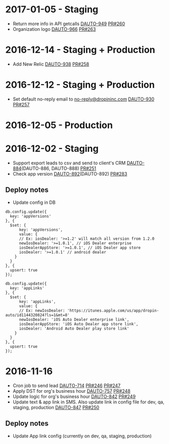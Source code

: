 # 2017-01-05 - Staging
- Return more info in API getcalls
[DAUTO-949](https://dropin.atlassian.net/browse/DAUTO-949)
[PR#260](https://github.com/dropininc/dropin-auto-api-v1/pull/260)
- Organization logo
[DAUTO-966](https://dropin.atlassian.net/browse/DAUTO-966)
[PR#263](https://github.com/dropininc/dropin-auto-api-v1/pull/263)

# 2016-12-14 - Staging + Production
- Add New Relic
[DAUTO-938](https://dropin.atlassian.net/browse/DAUTO-938)
[PR#258](https://github.com/dropininc/dropin-auto-api-v1/pull/258)

# 2016-12-12 - Staging + Production
- Set default no-reply email to no-reply@dropininc.com
[DAUTO-930](https://dropin.atlassian.net/browse/DAUTO-930)
[PR#257](https://github.com/dropininc/dropin-auto-api-v1/pull/257)

# 2016-12-05 - Production

# 2016-12-02 - Staging
- Support export leads to csv and send to client's CRM
[DAUTO-884](https://dropin.atlassian.net/browse/DAUTO-884)(DAUTO-886, DAUTO-888)
[PR#251](https://github.com/dropininc/dropin-auto-api-v1/pull/251)
- Check app version
[DAUTO-892](https://dropin.atlassian.net/browse/DAUTO-892)(DAUTO-892)
[PR#283](https://github.com/dropininc/dropin-auto-api-v1/pull/253)

## Deploy notes
- Update config in DB
```
db.config.update({
  key: 'appVersions'
}, {
  $set: {
	  key: 'appVersions',
	  value: {
      // Ex: iosDealer: '>=1.2' will match all version from 1.2.0
      newIosDealer: '>=1.0.1', // iOS Dealer enterprise
      iosDealerAppStore: '>=1.0.1', // iOS Dealer app store
      iosDealer: '>=1.0.1' // android dealer
    }
  }
}, {
  upsert: true
});

db.config.update({
  key: 'appLinks'
}, {
  $set: {
	  key: 'appLinks',
	  value: {
      // Ex: newIosDealer: 'https://itunes.apple.com/us/app/dropin-auto/id1144320824?ls=1&mt=8'
      newIosDealer: 'iOS Auto Dealer enterprise link',
      iosDealerAppStore: 'iOS Auto Dealer app store link',
      iosDealer: 'Android Auto Dealer play store link'
    }
  }
}, {
  upsert: true
});
```

# 2016-11-16
- Cron job to send lead
[DAUTO-714](https://dropin.atlassian.net/browse/DAUTO-714)
[PR#246](https://github.com/dropininc/dropin-auto-api-v1/pull/246)
[PR#247](https://github.com/dropininc/dropin-auto-api-v1/pull/247)
- Apply DST for org's business hour
[DAUTO-757](https://dropin.atlassian.net/browse/DAUTO-757)
[PR#248](https://github.com/dropininc/dropin-auto-api-v1/pull/248)
- Update logic for org's business hour
[DAUTO-842](https://dropin.atlassian.net/browse/DAUTO-842)
[PR#249](https://github.com/dropininc/dropin-auto-api-v1/pull/249)
- Update text & app link in SMS. Also update link in config file for dev, qa, staging, production
[DAUTO-847](https://dropin.atlassian.net/browse/DAUTO-847)
[PR#250](https://github.com/dropininc/dropin-auto-api-v1/pull/250)

## Deploy notes
- Update App link config (currently on dev, qa, staging, production)
